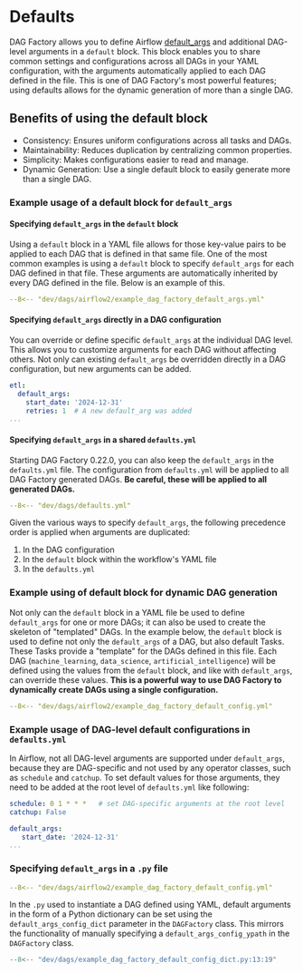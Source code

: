 # Defaults

DAG Factory allows you to define Airflow
[default_args](https://airflow.apache.org/docs/apache-airflow/stable/core-concepts/dags.html#default-arguments) and
additional DAG-level arguments in a `default` block. This block enables you to share common settings and configurations
across all DAGs in your YAML configuration, with the arguments automatically applied to each DAG defined in the file.
This is one of DAG Factory's most powerful features; using defaults allows for the dynamic generation of more than a
single DAG.

## Benefits of using the default block

- Consistency: Ensures uniform configurations across all tasks and DAGs.
- Maintainability: Reduces duplication by centralizing common properties.
- Simplicity: Makes configurations easier to read and manage.
- Dynamic Generation: Use a single default block to easily generate more than a single DAG.

### Example usage of a default block for `default_args`

#### Specifying `default_args` in the `default` block

   Using a `default` block in a YAML file allows for those key-value pairs to be applied to each DAG that is defined in
   that same file. One of the most common examples is using a `default` block to specify `default_args` for each DAG
   defined in that file. These arguments are automatically inherited by every DAG defined in the file. Below is an example of this.

   ```yaml title="Usage of default block for default_args in YAML"
   --8<-- "dev/dags/airflow2/example_dag_factory_default_args.yml"
   ```

#### Specifying `default_args` directly in a DAG configuration

   You can override or define specific `default_args` at the individual DAG level. This allows you to customize
   arguments for each DAG without affecting others. Not only can existing `default_args` be overridden directly in a DAG
   configuration, but new arguments can be added.

   ```yaml
   etl:
     default_args:
       start_date: '2024-12-31'
       retries: 1  # A new default_arg was added
  ...
   ```

#### Specifying `default_args` in a shared `defaults.yml`

   Starting DAG Factory 0.22.0, you can also keep the `default_args` in the `defaults.yml` file. The configuration
   from `defaults.yml` will be applied to all DAG Factory generated DAGs. **Be careful, these will be applied to all
   generated DAGs.**

   ```yaml title="defaults.yml"
   --8<-- "dev/dags/defaults.yml"
   ```

   Given the various ways to specify `default_args`, the following precedence order is applied when arguments are
   duplicated:

   1. In the DAG configuration
   2. In the `default` block within the workflow's YAML file
   3. In the `defaults.yml`

### Example using of default block for dynamic DAG generation

   Not only can the `default` block in a YAML file be used to define `default_args` for one or more DAGs; it can also be
   used to create the skeleton of "templated" DAGs. In the example below, the `default` block is used to define not only
   the `default_args` of a DAG, but also default Tasks. These Tasks provide a "template" for the DAGs defined in this
   file. Each DAG (`machine_learning`, `data_science`, `artificial_intelligence`) will be defined using the values from
   the `default` block, and like with `default_args`, can override these values. **This is a powerful way to use DAG
   Factory to dynamically create DAGs using a single configuration.**

   ```yaml title="Usage of default block in YAML"
   --8<-- "dev/dags/airflow2/example_dag_factory_default_config.yml"
   ```

### Example usage of DAG-level default configurations in `defaults.yml`

   In Airflow, not all DAG-level arguments are supported under `default_args`, because they are DAG-specific and not
   used by any operator classes, such as `schedule` and `catchup`. To set default values for those arguments, they need
   to be added at the root level of `defaults.yml` like following:

   ```yaml
   schedule: 0 1 * * *   # set DAG-specific arguments at the root level
   catchup: False

   default_args:
      start_date: '2024-12-31'
  ...
   ```

### Specifying `default_args` in a `.py` file

```yaml title="Usage of default block in YAML"
--8<-- "dev/dags/airflow2/example_dag_factory_default_config.yml"
```

   In the `.py` used to instantiate a DAG defined using YAML, default arguments in the form of a Python dictionary can
   be set using the `default_args_config_dict` parameter in the `DAGFactory` class. This mirrors the functionality of
   manually specifying a `default_args_config_ypath` in the `DAGFactory` class.

```python title="Usage of default_args_config_dict in .py file"
--8<-- "dev/dags/example_dag_factory_default_config_dict.py:13:19"
```
